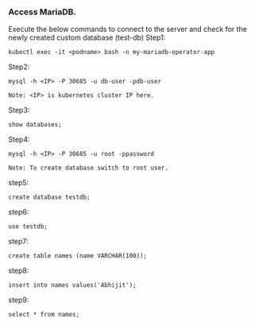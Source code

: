 ### Access MariaDB.

Execute the below commands to connect to the server and check for the newly created custom database (test-db)
Step1:
```execute
kubectl exec -it <podname> bash -n my-mariadb-operator-app
```
Step2:
```execute
mysql -h <IP> -P 30685 -u db-user -pdb-user
```
```
Note: <IP> is kubernetes cluster IP here.
```
  
Step3:
```execute
show databases;
```
Step4:
```execute
mysql -h <IP> -P 30685 -u root -ppassword
```
```
Note: To create database switch to root user.
```

step5:
```execute
create database testdb;
```
step6:
```execute
use testdb;
```

step7:
```execute
create table names (name VARCHAR(100));
```

step8:
```execute
insert into names values('Abhijit');
```

step9:
```execute
select * from names;
```
